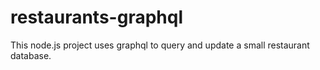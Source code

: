 # restaurants-graphql
This node.js project uses graphql to query and update a small restaurant database.
